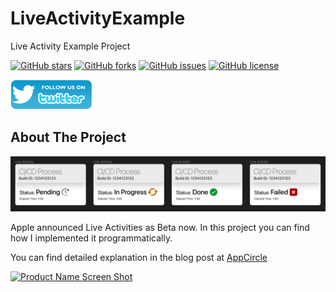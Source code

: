 # LiveActivityExample
Live Activity Example Project

[![GitHub stars](https://img.shields.io/github/stars/alicanbatur/LiveActivityExample.svg)](https://github.com/alicanbatur/LiveActivityExample/stargazers) [![GitHub forks](https://img.shields.io/github/forks/alicanbatur/LiveActivityExample.svg)](https://github.com/alicanbatur/LiveActivityExample/stargazers) [![GitHub issues](https://img.shields.io/github/issues/alicanbatur/LiveActivityExample.svg)](https://github.com/alicanbatur/LiveActivityExample/issues) [![GitHub license](https://img.shields.io/github/license/alicanbatur/LiveActivityExample.svg)](https://github.com/alicanbatur/LiveActivityExample)

[![alt text][TwitterIcon]][Twitter]

[TwitterIcon]: /icons/twitter.png (twitter)

[Twitter]: https://www.twitter.com/alicanbatur


## About The Project
[![Product Name Screen Shot][product-screenshot]](https://example.com)

Apple announced Live Activities as Beta now.
In this project you can find how I implemented it programmatically.


You can find detailed explanation in the blog post at [AppCircle](https://blog.appcircle.io/article/live-activities-in-ios16)


[![Product Name Screen Shot][animated]](https://example.com)




[product-screenshot]: sss/states.png
[animated]: sss/animated.png
